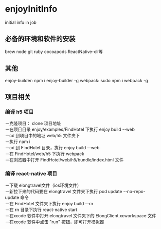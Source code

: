 # enjoyInitInfo
initial info in job

## 必备的环境和软件的安装
brew node git ruby cocoapods ReactNative-cli等

## 其他
enjoy-builder: npm i enjoy-builder -g
webpack: sudo npm i webpack -g

## 项目相关

### 编译 h5 项目
－克隆项目： clone 项目地址   
－在项目目录 enjoy/examples/FindHotel 下执行 enjoy build --web  
－cd 到项目中的地址 web/h5 文件夹下  
－执行 npm i  
－cd 到 FindHotel 目录，执行 enjoy build --web  
－在 FindHotel/web/h5 下执行 webpack   
－在浏览器中打开 FindHotel/web/h5/bundle/index.html 文件  
 
###  编译 react-native 项目
－下载 elongtravel文件（ios环境文件）  
－新拉下来的代码要在 elongtravel 文件夹下执行 pod update --no-repo-update 命令  
－在 FindHotel 文件夹下执行 enjoy build --rn   
－在 rn 目录下执行 react-native start   
－在xcode 软件中打开 elongtravel 文件夹下的 ElongClient.xcworkspace 文件  
－在xcode 软件中点击 "run" 按钮，即可打开模拟器  



